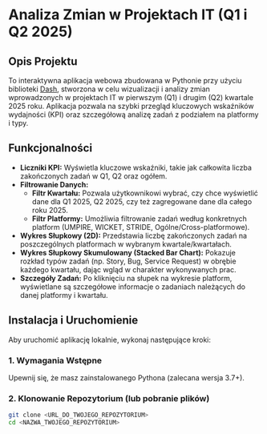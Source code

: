 # Analiza Zmian w Projektach IT (Q1 i Q2 2025)

## Opis Projektu

To interaktywna aplikacja webowa zbudowana w Pythonie przy użyciu biblioteki [Dash](https://dash.plotly.com/), stworzona w celu wizualizacji i analizy zmian wprowadzonych w projektach IT w pierwszym (Q1) i drugim (Q2) kwartale 2025 roku. Aplikacja pozwala na szybki przegląd kluczowych wskaźników wydajności (KPI) oraz szczegółową analizę zadań z podziałem na platformy i typy.

## Funkcjonalności

* **Liczniki KPI:** Wyświetla kluczowe wskaźniki, takie jak całkowita liczba zakończonych zadań w Q1, Q2 oraz ogółem.
* **Filtrowanie Danych:**
    * **Filtr Kwartału:** Pozwala użytkownikowi wybrać, czy chce wyświetlić dane dla Q1 2025, Q2 2025, czy też zagregowane dane dla całego roku 2025.
    * **Filtr Platformy:** Umożliwia filtrowanie zadań według konkretnych platform (UMPIRE, WICKET, STRIDE, Ogólne/Cross-platformowe).
* **Wykres Słupkowy (2D):** Przedstawia liczbę zakończonych zadań na poszczególnych platformach w wybranym kwartale/kwartałach.
* **Wykres Słupkowy Skumulowany (Stacked Bar Chart):** Pokazuje rozkład typów zadań (np. Story, Bug, Service Request) w obrębie każdego kwartału, dając wgląd w charakter wykonywanych prac.
* **Szczegóły Zadań:** Po kliknięciu na słupek na wykresie platform, wyświetlane są szczegółowe informacje o zadaniach należących do danej platformy i kwartału.

## Instalacja i Uruchomienie

Aby uruchomić aplikację lokalnie, wykonaj następujące kroki:

### 1. Wymagania Wstępne

Upewnij się, że masz zainstalowanego Pythona (zalecana wersja 3.7+).

### 2. Klonowanie Repozytorium (lub pobranie plików)

```bash
git clone <URL_DO_TWOJEGO_REPOZYTORIUM>
cd <NAZWA_TWOJEGO_REPOZYTORIUM>
